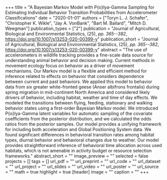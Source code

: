 +++
title = "A Bayesian Markov Model with P{o}lya-Gamma Sampling for Estimating Individual Behavior Transition Probabilities from Accelerometer Classifications"
date = "2020-01-01"
authors = ["Toryn L. J. Schafer", "Christopher K. Wikle", "Jay A. VonBank", "Bart M. Ballard", "Mitch D. Weegman"]
publication_types = ["2"]
publication = "Journal of Agricultural, Biological and Environmental Statistics, (25), _pp. 365--382_, https://doi.org/10.1007/s13253-020-00399-y"
publication_short = "Journal of Agricultural, Biological and Environmental Statistics, (25), _pp. 365--382_, https://doi.org/10.1007/s13253-020-00399-y"
abstract = "The use of accelerometers in wildlife tracking provides a fine-scale data source for understanding animal behavior and decision making. Current methods in movement ecology focus on behavior as a driver of movement mechanisms. Our Markov model is a flexible and efficient method for inference related to effects on behavior that considers dependence between current and past behaviors. We applied this model to behavior data from six greater white-fronted geese (Anser albifrons frontalis) during spring migration in mid-continent North America and considered likely drivers of behavior, including habitat, weather and time of day effects. We modeled the transitions between flying, feeding, stationary and walking behavior states using a first-order Bayesian Markov model. We introduced P{o}lya-Gamma latent variables for automatic sampling of the covariate coefficients from the posterior distribution, and we calculated the odds ratios from the posterior samples. Our model provides a unifying framework for including both acceleration and Global Positioning System data. We found significant differences in behavioral transition rates among habitat types, diurnal behavior and behavioral changes due to weather. Our model provides straightforward inference of behavioral time allocation across used habitats, which is not amenable in activity budget or resource selection frameworks."
abstract_short = ""
image_preview = ""
selected = false
projects = []
tags = []
url_pdf = ""
url_preprint = ""
url_code = ""
url_dataset = ""
url_project = ""
url_slides = ""
url_video = ""
url_poster = ""
url_source = ""
math = true
highlight = true
[header]
image = ""
caption = ""
+++

